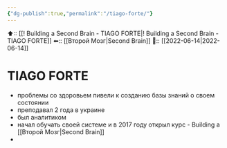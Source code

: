 ```yaml
---
{"dg-publish":true,"permalink":"/tiago-forte/"}
---
```



⬆:: [[! Building a Second Brain - TIAGO FORTE\|! Building a Second Brain - TIAGO FORTE]]
⬅:: [[Второй Мозг\|Second Brain]]
📅:: [[2022-06-14\|2022-06-14]]

# TIAGO FORTE
- проблемы со здоровьем пивели к созданию базы знаний о своем состоянии
- преподавал 2 года в украине
- был аналитиком
- начал обучать своей системе и в 2017 году открыл курс  - Building a [[Второй Мозг\|Second Brain]]
- 